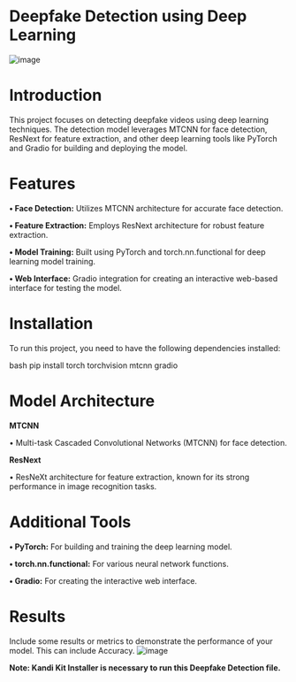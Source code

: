 # Deepfake Detection using Deep Learning
![image](https://github.com/Ashu784/Deepfake-detection/assets/95235468/f6825508-9a6c-4f2c-8867-d06f20528edb)


# Introduction
This project focuses on detecting deepfake videos using deep learning techniques. The detection model leverages MTCNN for face detection, ResNext for feature extraction, and other deep learning tools like PyTorch and Gradio for building and deploying the model.

# Features
**•	Face Detection:** Utilizes MTCNN architecture for accurate face detection.

**•	Feature Extraction:** Employs ResNext architecture for robust feature extraction.

**•	Model Training:** Built using PyTorch and torch.nn.functional for deep learning model training.

**•	Web Interface:** Gradio integration for creating an interactive web-based interface for testing the model.
  
# Installation
To run this project, you need to have the following dependencies installed:

bash pip install torch torchvision mtcnn gradio

# Model Architecture
**MTCNN**
    
 •	Multi-task Cascaded Convolutional Networks (MTCNN) for face detection.

**ResNext**

 •	ResNeXt architecture for feature extraction, known for its strong performance in image recognition tasks.

 # Additional Tools
 **•	PyTorch:** For building and training the deep learning model.
 
**•	torch.nn.functional:** For various neural network functions.

**•	Gradio:** For creating the interactive web interface.

# Results
Include some results or metrics to demonstrate the performance of your model. This can include Accuracy.
![image](https://github.com/Ashu784/Deepfake-detection/assets/95235468/8b9c86f3-d06e-488b-9a4f-931bb1c54e9a)



**Note: Kandi Kit Installer is necessary to run this Deepfake Detection file.**

